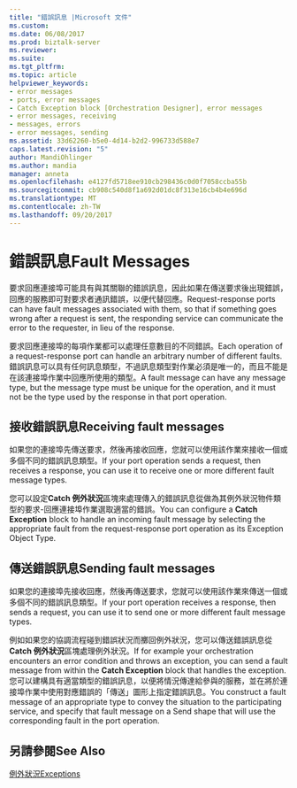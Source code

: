 ```yaml
---
title: "錯誤訊息 |Microsoft 文件"
ms.custom: 
ms.date: 06/08/2017
ms.prod: biztalk-server
ms.reviewer: 
ms.suite: 
ms.tgt_pltfrm: 
ms.topic: article
helpviewer_keywords:
- error messages
- ports, error messages
- Catch Exception block [Orchestration Designer], error messages
- error messages, receiving
- messages, errors
- error messages, sending
ms.assetid: 33d62260-b5e0-4d14-b2d2-996733d588e7
caps.latest.revision: "5"
author: MandiOhlinger
ms.author: mandia
manager: anneta
ms.openlocfilehash: e4127fd5718ee910cb298436c0d0f7058ccba55b
ms.sourcegitcommit: cb908c540d8f1a692d01dc8f313e16cb4b4e696d
ms.translationtype: MT
ms.contentlocale: zh-TW
ms.lasthandoff: 09/20/2017
---
```

# <a name="fault-messages"></a><span data-ttu-id="9892d-102">錯誤訊息</span><span class="sxs-lookup"><span data-stu-id="9892d-102">Fault Messages</span></span>
<span data-ttu-id="9892d-103">要求回應連接埠可能具有與其關聯的錯誤訊息，因此如果在傳送要求後出現錯誤，回應的服務即可對要求者通訊錯誤，以便代替回應。</span><span class="sxs-lookup"><span data-stu-id="9892d-103">Request-response ports can have fault messages associated with them, so that if something goes wrong after a request is sent, the responding service can communicate the error to the requester, in lieu of the response.</span></span>  
  
 <span data-ttu-id="9892d-104">要求回應連接埠的每項作業都可以處理任意數目的不同錯誤。</span><span class="sxs-lookup"><span data-stu-id="9892d-104">Each operation of a request-response port can handle an arbitrary number of different faults.</span></span> <span data-ttu-id="9892d-105">錯誤訊息可以具有任何訊息類型，不過訊息類型對作業必須是唯一的，而且不能是在該連接埠作業中回應所使用的類型。</span><span class="sxs-lookup"><span data-stu-id="9892d-105">A fault message can have any message type, but the message type must be unique for the operation, and it must not be the type used by the response in that port operation.</span></span>  
  
## <a name="receiving-fault-messages"></a><span data-ttu-id="9892d-106">接收錯誤訊息</span><span class="sxs-lookup"><span data-stu-id="9892d-106">Receiving fault messages</span></span>  
 <span data-ttu-id="9892d-107">如果您的連接埠先傳送要求，然後再接收回應，您就可以使用該作業來接收一個或多個不同的錯誤訊息類型。</span><span class="sxs-lookup"><span data-stu-id="9892d-107">If your port operation sends a request, then receives a response, you can use it to receive one or more different fault message types.</span></span>  
  
 <span data-ttu-id="9892d-108">您可以設定**Catch 例外狀況**區塊來處理傳入的錯誤訊息從做為其例外狀況物件類型的要求-回應連接埠作業選取適當的錯誤。</span><span class="sxs-lookup"><span data-stu-id="9892d-108">You can configure a **Catch Exception** block to handle an incoming fault message by selecting the appropriate fault from the request-response port operation as its Exception Object Type.</span></span>  
  
## <a name="sending-fault-messages"></a><span data-ttu-id="9892d-109">傳送錯誤訊息</span><span class="sxs-lookup"><span data-stu-id="9892d-109">Sending fault messages</span></span>  
 <span data-ttu-id="9892d-110">如果您的連接埠先接收回應，然後再傳送要求，您就可以使用該作業來傳送一個或多個不同的錯誤訊息類型。</span><span class="sxs-lookup"><span data-stu-id="9892d-110">If your port operation receives a response, then sends a request, you can use it to send one or more different fault message types.</span></span>  
  
 <span data-ttu-id="9892d-111">例如如果您的協調流程碰到錯誤狀況而擲回例外狀況，您可以傳送錯誤訊息從**Catch 例外狀況**區塊處理例外狀況。</span><span class="sxs-lookup"><span data-stu-id="9892d-111">If for example your orchestration encounters an error condition and throws an exception, you can send a fault message from within the **Catch Exception** block that handles the exception.</span></span> <span data-ttu-id="9892d-112">您可以建構具有適當類型的錯誤訊息，以便將情況傳達給參與的服務，並在將於連接埠作業中使用對應錯誤的「傳送」圖形上指定錯誤訊息。</span><span class="sxs-lookup"><span data-stu-id="9892d-112">You construct a fault message of an appropriate type to convey the situation to the participating service, and specify that fault message on a Send shape that will use the corresponding fault in the port operation.</span></span>  
  
## <a name="see-also"></a><span data-ttu-id="9892d-113">另請參閱</span><span class="sxs-lookup"><span data-stu-id="9892d-113">See Also</span></span>  
 [<span data-ttu-id="9892d-114">例外狀況</span><span class="sxs-lookup"><span data-stu-id="9892d-114">Exceptions</span></span>](../core/exceptions.md)